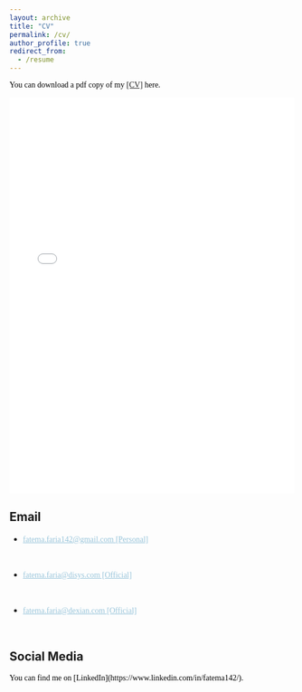 ```yaml
---
layout: archive
title: "CV"
permalink: /cv/
author_profile: true
redirect_from:
  - /resume
---
```

<span style="color:black; font-family:Georgia;">You can download a pdf copy of my <a href="../files/CV/CV_of_Fatema_Tuj_Johora_Faria.pdf">[CV]</a> here.</span>

<iframe src="/files/CV/CV_of_Fatema_Tuj_Johora_Faria.pdf" width="100%" height="700" frameborder="no" border="0" marginwidth="0" marginheight="0"></iframe>

<br>

## Email
+ <span style="font-family:Georgia; color:#97C4DA;">
  <a href="mailto:fatema.faria142@gmail.com" style="color:#97C4DA;">fatema.faria142@gmail.com [Personal]</a>
</span><br/>
+ <span style="font-family:Georgia; color:#97C4DA;">
  <a href="mailto:fatema.faria@disys.com" style="color:#97C4DA;">fatema.faria@disys.com [Official]</a>
</span><br/>
+ <span style="font-family:Georgia; color:#97C4DA;">
  <a href="mailto:fatema.faria@dexian.com" style="color:#97C4DA;">fatema.faria@dexian.com [Official]</a>
</span><br/>


## Social Media
<span style="color:black; font-family:Georgia;">
You can find me on [LinkedIn](https://www.linkedin.com/in/fatema142/).
</span>

